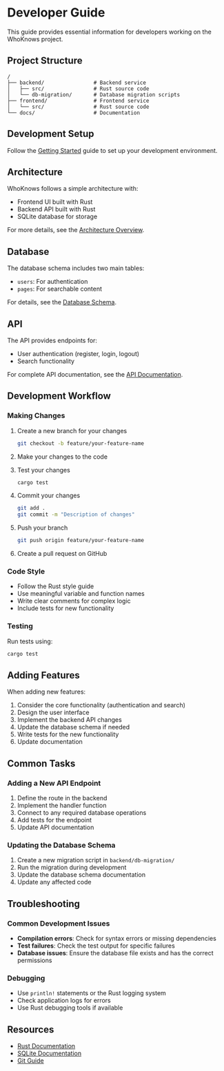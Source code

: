 # Developer Guide

This guide provides essential information for developers working on the WhoKnows project.

## Project Structure

```
/
├── backend/                # Backend service
│   ├── src/                # Rust source code
│   └── db-migration/       # Database migration scripts
├── frontend/               # Frontend service
│   └── src/                # Rust source code
└── docs/                   # Documentation
```

## Development Setup

Follow the [Getting Started](./Getting-Started.md) guide to set up your development environment.

## Architecture

WhoKnows follows a simple architecture with:
- Frontend UI built with Rust
- Backend API built with Rust
- SQLite database for storage

For more details, see the [Architecture Overview](./architecture/overview.md).

## Database

The database schema includes two main tables:
- `users`: For authentication
- `pages`: For searchable content

For details, see the [Database Schema](./database_schema.md).

## API

The API provides endpoints for:
- User authentication (register, login, logout)
- Search functionality

For complete API documentation, see the [API Documentation](./api_documentation.md).

## Development Workflow

### Making Changes

1. Create a new branch for your changes
   ```bash
   git checkout -b feature/your-feature-name
   ```

2. Make your changes to the code

3. Test your changes
   ```bash
   cargo test
   ```

4. Commit your changes
   ```bash
   git add .
   git commit -m "Description of changes"
   ```

5. Push your branch
   ```bash
   git push origin feature/your-feature-name
   ```

6. Create a pull request on GitHub

### Code Style

- Follow the Rust style guide
- Use meaningful variable and function names
- Write clear comments for complex logic
- Include tests for new functionality

### Testing

Run tests using:
```bash
cargo test
```

## Adding Features

When adding new features:

1. Consider the core functionality (authentication and search)
2. Design the user interface
3. Implement the backend API changes
4. Update the database schema if needed
5. Write tests for the new functionality
6. Update documentation

## Common Tasks

### Adding a New API Endpoint

1. Define the route in the backend
2. Implement the handler function
3. Connect to any required database operations
4. Add tests for the endpoint
5. Update API documentation

### Updating the Database Schema

1. Create a new migration script in `backend/db-migration/`
2. Run the migration during development
3. Update the database schema documentation
4. Update any affected code

## Troubleshooting

### Common Development Issues

- **Compilation errors**: Check for syntax errors or missing dependencies
- **Test failures**: Check the test output for specific failures
- **Database issues**: Ensure the database file exists and has the correct permissions

### Debugging

- Use `println!` statements or the Rust logging system
- Check application logs for errors
- Use Rust debugging tools if available

## Resources

- [Rust Documentation](https://www.rust-lang.org/learn)
- [SQLite Documentation](https://www.sqlite.org/docs.html)
- [Git Guide](https://git-scm.com/book) 